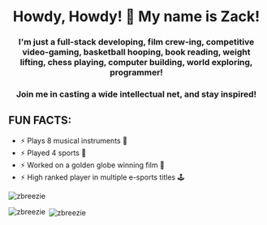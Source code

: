 <h1 align="center">Howdy, Howdy! 🤠 My name is Zack!</h1>
<h3 align="center">I'm just a full-stack developing, film crew-ing, competitive video-gaming, basketball hooping, book reading, weight lifting, chess playing, computer building, world exploring, programmer!</h3>

<h3 align="center"> Join me in casting a wide intellectual net, and stay inspired!</h3>

## FUN FACTS:
* ⚡ Plays 8 musical instruments 🎸
* ⚡ Played 4 sports 🏀
* ⚡ Worked on a golden globe winning film 🎥
* ⚡ High ranked player in multiple e-sports titles 🕹️

<p align="left"> <img src="https://komarev.com/ghpvc/?username=zbreezie&label=Profile%20views&color=0e75b6&style=flat" alt="zbreezie" /> </p>

<p align="left">
</p>

<p><img align="left" src="https://github-readme-stats.vercel.app/api/top-langs?username=zbreezie&show_icons=true&locale=en&layout=compact&theme=radical" alt="zbreezie" /></p>

<p>&nbsp;<img align="center" src="https://github-readme-stats.vercel.app/api?username=zbreezie&show_icons=true&locale=en&theme=radical" alt="zbreezie" /></p>
